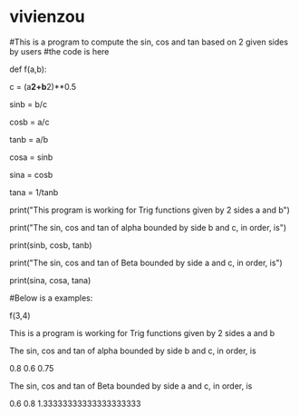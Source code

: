 vivienzou
=========
#This is a program to compute the sin, cos and tan based on 2 given sides by users
#the code is here

def f(a,b):
  
  c = (a**2+b**2)**0.5
  
  sinb = b/c
  
  cosb = a/c
  
  tanb = a/b

  cosa = sinb
  
  sina = cosb
  
  tana = 1/tanb

  print("This program is working for Trig functions given by 2 sides a and b")
  
  print("The sin, cos and tan of alpha bounded by side b and c, in order, is")
  
  print(sinb, cosb, tanb)

  print("The sin, cos and tan of Beta bounded by side a and c, in order, is")
  
  print(sina, cosa, tana)

#Below is a examples:

f(3,4)

This is a program is working for Trig functions given by 2 sides a and b

The sin, cos and tan of alpha bounded by side b and c, in order, is

0.8 0.6 0.75

The sin, cos and tan of Beta bounded by side a and c, in order, is

0.6 0.8 1.33333333333333333333
